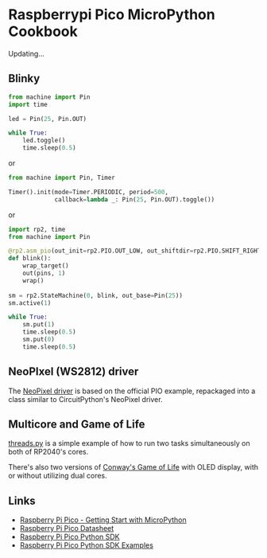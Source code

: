 # Raspberrypi Pico MicroPython Cookbook

Updating...

## Blinky

```python
from machine import Pin
import time

led = Pin(25, Pin.OUT)

while True:
    led.toggle()
    time.sleep(0.5)

```

or

```python
from machine import Pin, Timer

Timer().init(mode=Timer.PERIODIC, period=500,
             callback=lambda _: Pin(25, Pin.OUT).toggle())
```

or

```python
import rp2, time
from machine import Pin

@rp2.asm_pio(out_init=rp2.PIO.OUT_LOW, out_shiftdir=rp2.PIO.SHIFT_RIGHT, autopull=True, pull_thresh=1)
def blink():
    wrap_target()
    out(pins, 1)
    wrap()
    
sm = rp2.StateMachine(0, blink, out_base=Pin(25))
sm.active(1)

while True:
    sm.put(1)
    time.sleep(0.5)
    sm.put(0)
    time.sleep(0.5)
```

## NeoPIxel (WS2812) driver

The [NeoPixel driver](https://github.com/alankrantas/raspberrypi-pico-micropython-cookbook/tree/main/neopixel) is based on the official PIO example, repackaged into a class similar to CircuitPython's NeoPixel driver.

## Multicore and Game of Life

[threads.py](https://github.com/alankrantas/raspberrypi-pico-micropython-cookbook/blob/main/threads.py) is a simple example of how to run two tasks simultaneously on both of RP2040's cores.

There's also two versions of [Conway's Game of Life](https://github.com/alankrantas/raspberrypi-pico-micropython-cookbook/tree/main/game-of-life) with OLED display, with or without utilizing dual cores.

## Links

* [Raspberry Pi Pico - Getting Start with MicroPython](https://www.raspberrypi.org/documentation/pico/getting-started/#getting-started-with-micropython)
* [Raspberry Pi Pico Datasheet](https://datasheets.raspberrypi.org/pico/pico-datasheet.pdf)
* [Raspberry Pi Pico Python SDK](https://datasheets.raspberrypi.org/pico/raspberry-pi-pico-python-sdk.pdf)
* [Raspberry Pi Pico Python SDK Examples](https://github.com/raspberrypi/pico-micropython-examples)
